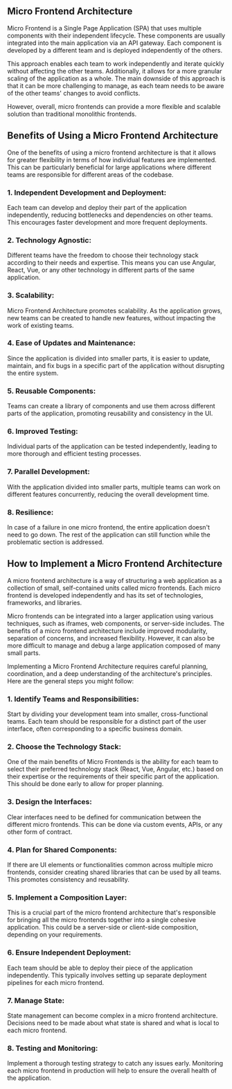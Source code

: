 
## Micro Frontend Architecture

Micro Frontend is a Single Page Application (SPA) that uses multiple components with their independent lifecycle. These components are usually integrated into the main application via an API gateway. Each component is developed by a different team and is deployed independently of the others.

This approach enables each team to work independently and iterate quickly without affecting the other teams. Additionally, it allows for a more granular scaling of the application as a whole. The main downside of this approach is that it can be more challenging to manage, as each team needs to be aware of the other teams' changes to avoid conflicts.

However, overall, micro frontends can provide a more flexible and scalable solution than traditional monolithic frontends.


## Benefits of Using a Micro Frontend Architecture

One of the benefits of using a micro frontend architecture is that it allows for greater flexibility in terms of how individual features are implemented. This can be particularly beneficial for large applications where different teams are responsible for different areas of the codebase.

### 1. Independent Development and Deployment:
Each team can develop and deploy their part of the application independently, reducing bottlenecks and dependencies on other teams. This encourages faster development and more frequent deployments.

### 2. Technology Agnostic:
Different teams have the freedom to choose their technology stack according to their needs and expertise. This means you can use Angular, React, Vue, or any other technology in different parts of the same application.

### 3. Scalability:
Micro Frontend Architecture promotes scalability. As the application grows, new teams can be created to handle new features, without impacting the work of existing teams.

### 4. Ease of Updates and Maintenance:
Since the application is divided into smaller parts, it is easier to update, maintain, and fix bugs in a specific part of the application without disrupting the entire system.

### 5. Reusable Components:
Teams can create a library of components and use them across different parts of the application, promoting reusability and consistency in the UI.

### 6. Improved Testing:
Individual parts of the application can be tested independently, leading to more thorough and efficient testing processes.

### 7. Parallel Development:
With the application divided into smaller parts, multiple teams can work on different features concurrently, reducing the overall development time.

### 8. Resilience:
In case of a failure in one micro frontend, the entire application doesn't need to go down. The rest of the application can still function while the problematic section is addressed.



## How to Implement a Micro Frontend Architecture

A micro frontend architecture is a way of structuring a web application as a collection of small, self-contained units called micro frontends. Each micro frontend is developed independently and has its set of technologies, frameworks, and libraries.

Micro frontends can be integrated into a larger application using various techniques, such as iframes, web components, or server-side includes. The benefits of a micro frontend architecture include improved modularity, separation of concerns, and increased flexibility. However, it can also be more difficult to manage and debug a large application composed of many small parts.

Implementing a Micro Frontend Architecture requires careful planning, coordination, and a deep understanding of the architecture's principles. Here are the general steps you might follow:

### 1. Identify Teams and Responsibilities:
Start by dividing your development team into smaller, cross-functional teams. Each team should be responsible for a distinct part of the user interface, often corresponding to a specific business domain.

### 2. Choose the Technology Stack:
One of the main benefits of Micro Frontends is the ability for each team to select their preferred technology stack (React, Vue, Angular, etc.) based on their expertise or the requirements of their specific part of the application. This should be done early to allow for proper planning.

### 3. Design the Interfaces:
Clear interfaces need to be defined for communication between the different micro frontends. This can be done via custom events, APIs, or any other form of contract.

### 4. Plan for Shared Components:
If there are UI elements or functionalities common across multiple micro frontends, consider creating shared libraries that can be used by all teams. This promotes consistency and reusability.

### 5. Implement a Composition Layer:
This is a crucial part of the micro frontend architecture that's responsible for bringing all the micro frontends together into a single cohesive application. This could be a server-side or client-side composition, depending on your requirements.

### 6. Ensure Independent Deployment:
Each team should be able to deploy their piece of the application independently. This typically involves setting up separate deployment pipelines for each micro frontend.

### 7. Manage State:
State management can become complex in a micro frontend architecture. Decisions need to be made about what state is shared and what is local to each micro frontend.

### 8. Testing and Monitoring:
Implement a thorough testing strategy to catch any issues early. Monitoring each micro frontend in production will help to ensure the overall health of the application.

